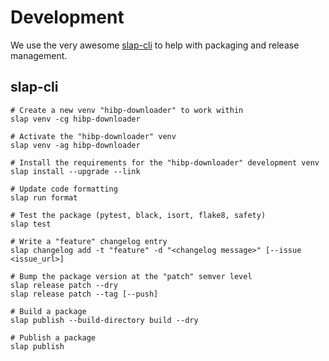 # Development

We use the very awesome [slap-cli](https://niklasrosenstein.github.io/slap/) to help with packaging and release management.

## slap-cli
```shell
# Create a new venv "hibp-downloader" to work within
slap venv -cg hibp-downloader

# Activate the "hibp-downloader" venv
slap venv -ag hibp-downloader

# Install the requirements for the "hibp-downloader" development venv
slap install --upgrade --link

# Update code formatting
slap run format

# Test the package (pytest, black, isort, flake8, safety)
slap test

# Write a "feature" changelog entry
slap changelog add -t "feature" -d "<changelog message>" [--issue <issue_url>]

# Bump the package version at the "patch" semver level
slap release patch --dry
slap release patch --tag [--push]

# Build a package
slap publish --build-directory build --dry

# Publish a package
slap publish
```
